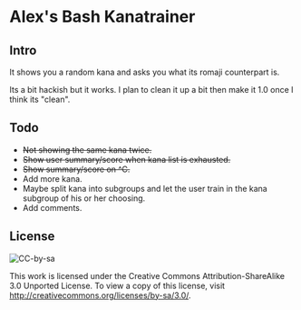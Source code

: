 # Alex's Bash Kanatrainer
## Intro
It shows you a random kana and asks you what its romaji counterpart is.

Its a bit hackish but it works.
I plan to clean it up a bit then make it 1.0 once I think its "clean".

## Todo
* ~~Not showing the same kana twice.~~
* ~~Show user summary/score when kana list is exhausted.~~
* ~~Show summary/score on ^C.~~
* Add more kana.
* Maybe split kana into subgroups and let the user train in the kana subgroup of his or her choosing.
* Add comments.

## License
![CC-by-sa](http://i.creativecommons.org/l/by-sa/3.0/88x31.png)

This work is licensed under the Creative Commons Attribution-ShareAlike 3.0 Unported License. To view a copy of this license, visit http://creativecommons.org/licenses/by-sa/3.0/.
